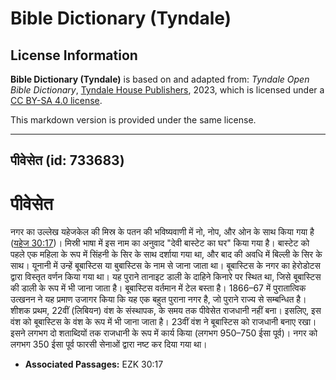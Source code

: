 # Bible Dictionary (Tyndale)

## License Information

**Bible Dictionary (Tyndale)** is based on and adapted from: _Tyndale Open Bible Dictionary_, [Tyndale House Publishers](https://tyndaleopenresources.com/), 2023, which is licensed under a [CC BY-SA 4.0 license](https://creativecommons.org/licenses/by-sa/4.0/legalcode.en).

This markdown version is provided under the same license.



--------------------------------

## पीवेसेत (id: 733683)

पीवेसेत
=======

नगर का उल्लेख यहेजकेल की मिस्र के पतन की भविष्यवाणी में नो, नोप, और ओन के साथ किया गया है ([यहेज 30:17](https://ref.ly/Ezek30:17))। मिस्री भाषा में इस नाम का अनुवाद "देवी बास्टेट का घर" किया गया है। बास्टेट को पहले एक महिला के रूप में सिंहनी के सिर के साथ दर्शाया गया था, और बाद की अवधि में बिल्ली के सिर के साथ। यूनानी में उन्हें बूबास्टिस या बुबास्टिस के नाम से जाना जाता था। बूबास्टिस के नगर का हेरोडोटस द्वारा विस्तृत वर्णन किया गया था। यह पुराने तानाइट डाली के दाहिने किनारे पर स्थित था, जिसे बूबास्टिस की डाली के रूप में भी जाना जाता है। बूबास्टिस वर्तमान में टेल बस्ता है। 1866–67 में पुरातात्विक उत्खनन ने यह प्रमाण उजागर किया कि यह एक बहुत पुराना नगर है, जो पुराने राज्य से सम्बन्धित है। शीशक प्रथम, 22वीं (लिबियन) वंश के संस्थापक, के समय तक पीवेसेत राजधानी नहीं बना। इसलिए, इस वंश को बूबास्टिस के वंश के रूप में भी जाना जाता है। 23वीं वंश ने बूबास्टिस को राजधानी बनाए रखा। इसने लगभग दो शताब्दियों तक राजधानी के रूप में कार्य किया (लगभग 950–750 ईसा पूर्व)। नगर को लगभग 350 ईसा पूर्व फारसी सेनाओं द्वारा नष्ट कर दिया गया था।

* **Associated Passages:** EZK 30:17

